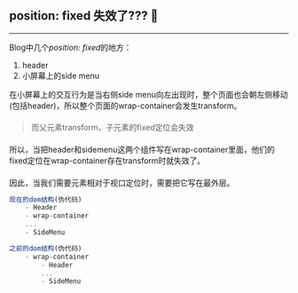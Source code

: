 ## position: fixed 失效了??? 🤣
---

Blog中几个*position: fixed*的地方：

1.    header
2.    小屏幕上的side menu

在小屏幕上的交互行为是当右侧side menu向左出现时，整个页面也会朝左侧移动(包括header)，所以整个页面的wrap-container会发生transform。

####  

<blockquote>
    而父元素transform，子元素的fixed定位会失效
</blockquote>

  
####

所以，当把header和sidemenu这两个组件写在wrap-container里面，他们的fixed定位在wrap-container存在transform时就失效了。
  
####


因此，当我们需要元素相对于视口定位时，需要把它写在最外层。

```js
现在的dom结构(伪代码)
    - Header
    - wrap-container
    ...
    - SideMenu

之前的dom结构(伪代码)
    - wrap-container
        - Header
        ...
        - SideMenu

```

